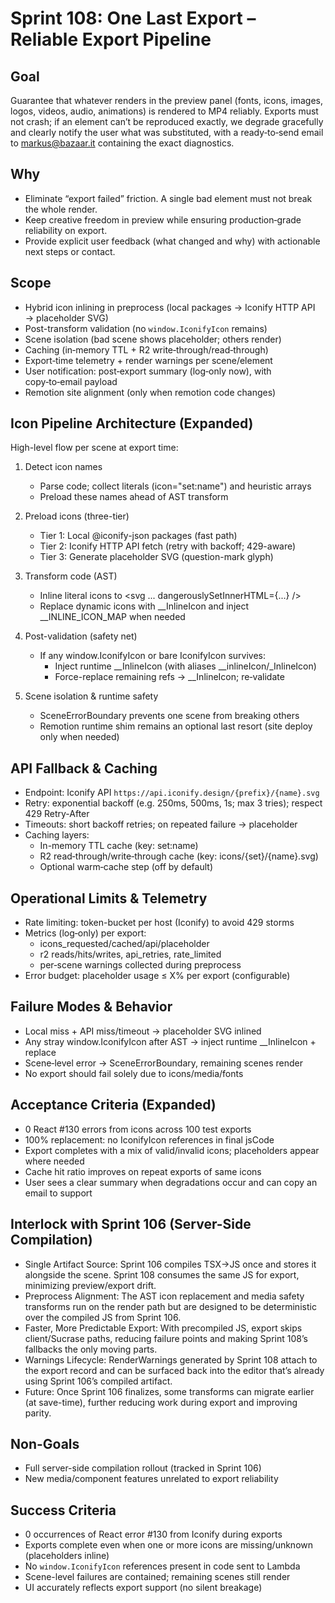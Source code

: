 # Sprint 108: One Last Export – Reliable Export Pipeline

## Goal
Guarantee that whatever renders in the preview panel (fonts, icons, images, logos, videos, audio, animations) is rendered to MP4 reliably. Exports must not crash; if an element can’t be reproduced exactly, we degrade gracefully and clearly notify the user what was substituted, with a ready‑to‑send email to markus@bazaar.it containing the exact diagnostics.

## Why
- Eliminate “export failed” friction. A single bad element must not break the whole render.
- Keep creative freedom in preview while ensuring production‑grade reliability on export.
- Provide explicit user feedback (what changed and why) with actionable next steps or contact.

## Scope
- Hybrid icon inlining in preprocess (local packages → Iconify HTTP API → placeholder SVG)
- Post-transform validation (no `window.IconifyIcon` remains)
- Scene isolation (bad scene shows placeholder; others render)
- Caching (in‑memory TTL + R2 write‑through/read‑through)
- Export‑time telemetry + render warnings per scene/element
- User notification: post‑export summary (log‑only now), with copy‑to‑email payload
- Remotion site alignment (only when remotion code changes)

## Icon Pipeline Architecture (Expanded)

High-level flow per scene at export time:

1) Detect icon names
   - Parse code; collect literals (icon="set:name") and heuristic arrays
   - Preload these names ahead of AST transform

2) Preload icons (three-tier)
   - Tier 1: Local @iconify-json packages (fast path)
   - Tier 2: Iconify HTTP API fetch (retry with backoff; 429-aware)
   - Tier 3: Generate placeholder SVG (question-mark glyph)

3) Transform code (AST)
   - Inline literal icons to <svg ... dangerouslySetInnerHTML={...} />
   - Replace dynamic icons with __InlineIcon and inject __INLINE_ICON_MAP when needed

4) Post-validation (safety net)
   - If any window.IconifyIcon or bare IconifyIcon survives:
     - Inject runtime __InlineIcon (with aliases __inlineIcon/_InlineIcon)
     - Force-replace remaining refs → __InlineIcon; re‑validate

5) Scene isolation & runtime safety
   - SceneErrorBoundary prevents one scene from breaking others
   - Remotion runtime shim remains an optional last resort (site deploy only when needed)

## API Fallback & Caching

- Endpoint: Iconify API `https://api.iconify.design/{prefix}/{name}.svg`
- Retry: exponential backoff (e.g. 250ms, 500ms, 1s; max 3 tries); respect 429 Retry-After
- Timeouts: short backoff retries; on repeated failure → placeholder
- Caching layers:
  - In-memory TTL cache (key: set:name)
  - R2 read‑through/write‑through cache (key: icons/{set}/{name}.svg)
  - Optional warm‑cache step (off by default)

## Operational Limits & Telemetry

- Rate limiting: token-bucket per host (Iconify) to avoid 429 storms
- Metrics (log‑only) per export:
  - icons_requested/cached/api/placeholder
  - r2 reads/hits/writes, api_retries, rate_limited
  - per‑scene warnings collected during preprocess
- Error budget: placeholder usage ≤ X% per export (configurable)

## Failure Modes & Behavior

- Local miss + API miss/timeout → placeholder SVG inlined
- Any stray window.IconifyIcon after AST → inject runtime __InlineIcon + replace
- Scene‑level error → SceneErrorBoundary, remaining scenes render
- No export should fail solely due to icons/media/fonts

## Acceptance Criteria (Expanded)

- 0 React #130 errors from icons across 100 test exports
- 100% replacement: no IconifyIcon references in final jsCode
- Export completes with a mix of valid/invalid icons; placeholders appear where needed
- Cache hit ratio improves on repeat exports of same icons
- User sees a clear summary when degradations occur and can copy an email to support

## Interlock with Sprint 106 (Server-Side Compilation)

- Single Artifact Source: Sprint 106 compiles TSX→JS once and stores it alongside the scene. Sprint 108 consumes the same JS for export, minimizing preview/export drift.
- Preprocess Alignment: The AST icon replacement and media safety transforms run on the render path but are designed to be deterministic over the compiled JS from Sprint 106.
- Faster, More Predictable Export: With precompiled JS, export skips client/Sucrase paths, reducing failure points and making Sprint 108’s fallbacks the only moving parts.
- Warnings Lifecycle: RenderWarnings generated by Sprint 108 attach to the export record and can be surfaced back into the editor that’s already using Sprint 106’s compiled artifact.
- Future: Once Sprint 106 finalizes, some transforms can migrate earlier (at save-time), further reducing work during export and improving parity.

## Non-Goals
- Full server-side compilation rollout (tracked in Sprint 106)
- New media/component features unrelated to export reliability

## Success Criteria
- 0 occurrences of React error #130 from Iconify during exports
- Exports complete even when one or more icons are missing/unknown (placeholders inline)
- No `window.IconifyIcon` references present in code sent to Lambda
- Scene-level failures are contained; remaining scenes still render
- UI accurately reflects export support (no silent breakage)
